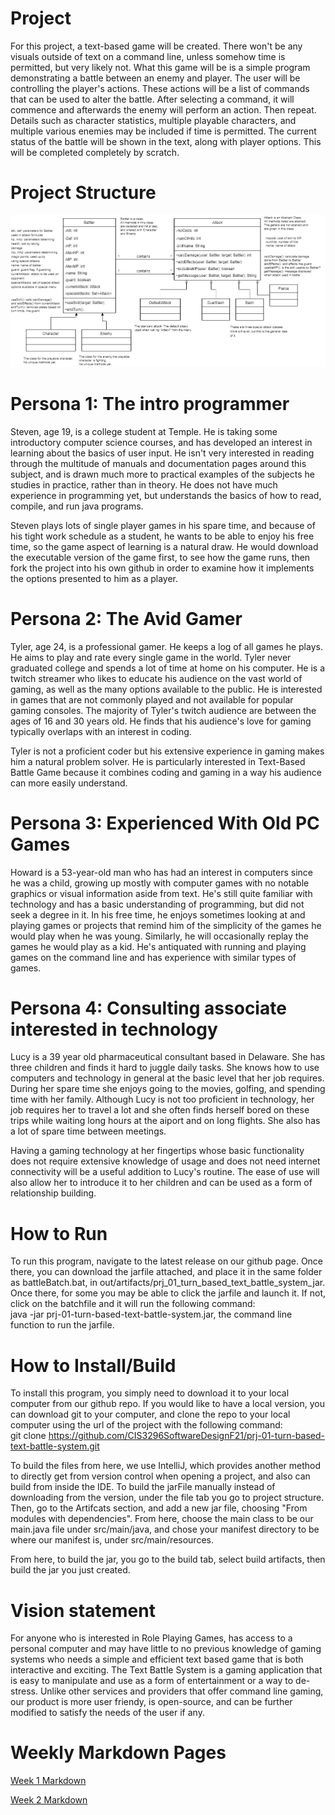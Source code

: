 # Project 

For this project, a text-based game will be created. There won't be any visuals outside of text on a command line, unless somehow time is permitted, but very likely not. What this game will be is a simple program demonstrating a battle between an enemy and player. The user will be controlling the player's actions. These actions will be a list of commands that can be used to alter the battle. After selecting a command, it will commence and afterwards the enemy will perform an action. Then repeat. Details such as character statistics, multiple playable characters, and multiple various enemies may be included if time is permitted. The current status of the battle will be shown in the text, along with player options. This will be completed completely by scratch.

# Project Structure

![UML Class Diagram](RPG.jpg)

# Persona 1: The intro programmer
Steven, age 19, is a college student at Temple.  He is taking some introductory computer science courses, and has developed
an interest in learning about the basics of user input.  He isn't very interested in reading through the multitude of manuals
and documentation pages around this subject, and is drawn much more to practical examples of the subjects he studies in 
practice, rather than in theory.  He does not have much experience in programming yet, but understands the basics of how to read,
compile, and run java programs.  

Steven plays lots of single player games in his spare time, and because of his tight work schedule as a student, he wants to be able to enjoy his free time, so the game aspect
of learning is a natural draw.  He would download the executable version of the game first, to see how the game runs, then
fork the project into his own github in order to examine how it implements the options presented to him as a player.

# Persona 2: The Avid Gamer
Tyler, age 24, is a professional gamer. He keeps a log of all games he plays. He aims to play and rate every single game in the world. Tyler never graduated college and spends a lot of time at home on his computer. He is a twitch streamer who likes to educate his audience on the vast world of gaming, as well as the many options available to the public. He is interested in games that are not commonly played and not available for popular gaming consoles. The majority of Tyler's twitch audience are between the ages of 16 and 30 years old. He finds that his audience's love for gaming typically overlaps with an interest in coding. 

Tyler is not a proficient coder but his extensive experience in gaming makes him a natural problem solver. He is particularly interested in Text-Based Battle Game because it combines coding and gaming in a way his audience can more easily understand.

# Persona 3: Experienced With Old PC Games
Howard is a 53-year-old man who has had an interest in computers since he was a child, growing up mostly with computer games
with no notable graphics or visual information aside from text. He's still quite familiar with technology and has a basic
understanding of programming, but did not seek a degree in it. In his free time, he enjoys sometimes looking at and playing
games or projects that remind him of the simplicity of the games he would play when he was young. Similarly, he will
occasionally replay the games he would play as a kid. He's antiquated with running and playing games on the command line
and has experience with similar types of games.

# Persona 4: Consulting associate interested in technology
Lucy is a 39 year old pharmaceutical consultant based in Delaware. She has three children and finds it hard to juggle daily tasks. She knows how to use computers and technology in general at the basic level that her job requires. During her spare time she enjoys going to the movies, golfing, and spending time with her family. Although Lucy is not too proficient in technology, her job requires her to travel a lot and she often finds herself bored on these trips while waiting long hours at the aiport and on long flights. She also has a lot of spare time between meetings.

Having a gaming technology at her fingertips whose basic functionality does not require extensive knowledge of usage and does not need internet connectivity will be a useful addition to Lucy's routine. The ease of use will also allow her to introduce it to her children and can be used as a form of relationship building.

# How to Run
To run this program, navigate to the latest release on our github page.  Once there, you can download the jarfile attached,
and place it in the same folder as battleBatch.bat, in out/artifacts/prj_01_turn_based_text_battle_system_jar.  Once there, 
for some you may be able to click the jarfile and launch it.  If not, click on the batchfile and it will run the following command: \
java -jar prj-01-turn-based-text-battle-system.jar, the command line function to run the jarfile.

# How to Install/Build

To install this program, you simply need to download it to your local computer from our github repo.  If you would like to 
have a local version, you can download git to your computer, and clone the repo to your local computer using the url of the
project with the following command: \
git clone https://github.com/CIS3296SoftwareDesignF21/prj-01-turn-based-text-battle-system.git

To build the files from here, we use IntelliJ, which provides another method to directly get from version control when opening
a project, and also can build from inside the IDE.  To build the jarFile manually instead of downloading from the version, under 
the file tab you go to project structure.  Then, go to the Artifcats section, and add a new jar file, choosing "From modules with dependencies".
From here, choose the main class to be our main.java file under src/main/java, and chose your manifest directory to be where our
manifest is, under src/main/resources. 

From here, to build the jar, you go to the build tab, select build artifacts, then build the jar you just created.  


[comment]: <> (employ to create our jarFile is to use our IDE of choice to add it as an artifact, but we are working on creating an executable)

[comment]: <> (version of the project soon.  At that stage, you will simply need to download and run it by clicking on it in your file explorer.)

# Vision statement

For anyone who is interested in Role Playing Games, has access to a personal computer and may have little to no previous knowledge of gaming systems who needs a simple and efficient text based game that is both interactive and exciting. The Text Battle System is a gaming application that is easy to manipulate and use as a form of entertainment or a way to de-stress. Unlike other services and providers that offer command line gaming, our product is more user friendy, is open-source, and can be further modified to satisfy the needs of the user if any.

# Weekly Markdown Pages

[Week 1 Markdown](Week1.md)

[Week 2 Markdown](Week2.md)
